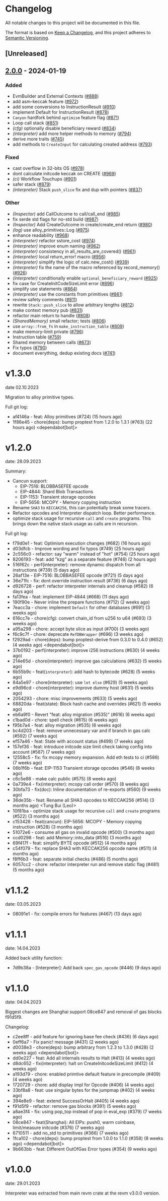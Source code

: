 # Changelog
All notable changes to this project will be documented in this file.

The format is based on [Keep a Changelog](https://keepachangelog.com/en/1.0.0/),
and this project adheres to [Semantic Versioning](https://semver.org/spec/v2.0.0.html).

## [Unreleased]

## [2.0.0](https://github.com/ch4ns1q1/revm/compare/revm-interpreter-v1.3.0...revm-interpreter-v2.0.0) - 2024-01-19

### Added
- EvmBuilder and External Contexts ([#888](https://github.com/ch4ns1q1/revm/pull/888))
- add asm-keccak feature ([#972](https://github.com/ch4ns1q1/revm/pull/972))
- add some conversions to InstructionResult ([#910](https://github.com/ch4ns1q1/revm/pull/910))
- implement Default for InstructionResult ([#878](https://github.com/ch4ns1q1/revm/pull/878))
- `Canyon` hardfork behind `optimism` feature flag ([#871](https://github.com/ch4ns1q1/revm/pull/871))
- Loop call stack ([#851](https://github.com/ch4ns1q1/revm/pull/851))
- *(cfg)* optionally disable beneficiary reward ([#834](https://github.com/ch4ns1q1/revm/pull/834))
- *(interpreter)* add more helper methods to memory ([#794](https://github.com/ch4ns1q1/revm/pull/794))
- derive more traits ([#745](https://github.com/ch4ns1q1/revm/pull/745))
- add methods to `CreateInput` for calculating created address ([#793](https://github.com/ch4ns1q1/revm/pull/793))

### Fixed
- cast overflow in 32-bits OS ([#978](https://github.com/ch4ns1q1/revm/pull/978))
- dont calculate initcode keccak on CREATE ([#969](https://github.com/ch4ns1q1/revm/pull/969))
- *(ci)* Workflow Touchups ([#901](https://github.com/ch4ns1q1/revm/pull/901))
- safer stack ([#879](https://github.com/ch4ns1q1/revm/pull/879))
- *(interpreter)* Stack `push_slice` fix and dup with pointers ([#837](https://github.com/ch4ns1q1/revm/pull/837))

### Other
- *(Inspector)* add CallOutcome to call/call_end ([#985](https://github.com/ch4ns1q1/revm/pull/985))
- fix serde std flags for no-std build ([#987](https://github.com/ch4ns1q1/revm/pull/987))
- *(Inspector)* Add CreateOutcome in create/create_end return ([#980](https://github.com/ch4ns1q1/revm/pull/980))
- *(log)* use alloy_primitives::Log ([#975](https://github.com/ch4ns1q1/revm/pull/975))
- enhance readability ([#968](https://github.com/ch4ns1q1/revm/pull/968))
- *(interpreter)* refactor sstore_cost ([#974](https://github.com/ch4ns1q1/revm/pull/974))
- *(interpreter)* improve enum naming ([#962](https://github.com/ch4ns1q1/revm/pull/962))
- *(interpreter)* consistency in all_results_are_covered() ([#961](https://github.com/ch4ns1q1/revm/pull/961))
- *(interpreter)* local return_error! macro ([#956](https://github.com/ch4ns1q1/revm/pull/956))
- *(interpreter)* simplify the logic of calc.new_cost() ([#939](https://github.com/ch4ns1q1/revm/pull/939))
- *(interpreter)* fix the name of the macro referenced by record_memory() ([#926](https://github.com/ch4ns1q1/revm/pull/926))
- *(interpreter)* conditionally enable `optional_beneficiary_reward` ([#925](https://github.com/ch4ns1q1/revm/pull/925))
- fix case for CreateInitCodeSizeLimit error ([#896](https://github.com/ch4ns1q1/revm/pull/896))
- simplify use statements ([#864](https://github.com/ch4ns1q1/revm/pull/864))
- *(interpreter)* use the constants from primitives ([#861](https://github.com/ch4ns1q1/revm/pull/861))
- review safety comments ([#811](https://github.com/ch4ns1q1/revm/pull/811))
- rewrite `Stack::push_slice` to allow arbitrary lengths ([#812](https://github.com/ch4ns1q1/revm/pull/812))
- make context memory pub ([#831](https://github.com/ch4ns1q1/revm/pull/831))
- refactor main return to handle ([#808](https://github.com/ch4ns1q1/revm/pull/808))
- *(SharedMemory)* small refactor; tests ([#806](https://github.com/ch4ns1q1/revm/pull/806))
- use `array::from_fn` in `make_instruction_table` ([#809](https://github.com/ch4ns1q1/revm/pull/809))
- make memory-limit private ([#796](https://github.com/ch4ns1q1/revm/pull/796))
- Instruction table ([#759](https://github.com/ch4ns1q1/revm/pull/759))
- Shared memory between calls ([#673](https://github.com/ch4ns1q1/revm/pull/673))
- Fix typos ([#790](https://github.com/ch4ns1q1/revm/pull/790))
- document everything, dedup existing docs ([#741](https://github.com/ch4ns1q1/revm/pull/741))

# v1.3.0
date 02.10.2023

Migration to alloy primitive types.

Full git log:
* af4146a - feat: Alloy primitives (#724) (15 hours ago) <evalir>
* 1f86e45 - chore(deps): bump proptest from 1.2.0 to 1.3.1 (#763) (22 hours ago) <dependabot[bot]>

# v1.2.0
date: 28.09.2023

Summary:
* Cancun support:
  * EIP-7516: BLOBBASEFEE opcode
  * EIP-4844: Shard Blob Transactions
  * EIP-1153: Transient storage opcodes
  * EIP-5656: MCOPY - Memory copying instruction
* Rename `SHA3` to `KECCAK256`, this can potentially break some tracers.
* Refactor opcodes and Interpreter dispatch loop. Better performance.
* optimize stack usage for recursive `call` and `create` programs.
    This brings down the native stack usage as calls are in recursion.

Full git log:
* f79d0e1 - feat: Optimism execution changes (#682) (16 hours ago) <clabby>
* d03dfcb - Improve wording and fix typos (#749) (25 hours ago) <Paul Razvan Berg>
* 2c556c0 - refactor: say "warm" instead of "hot" (#754) (25 hours ago) <Paul Razvan Berg>
* 8206193 - feat: add "kzg" as a separate feature (#746) (2 hours ago) <DaniPopes>
* 516f62c - perf(interpreter): remove dynamic dispatch from all instructions (#739) (5 days ago) <DaniPopes>
* 26af13e - EIP-7516: BLOBBASEFEE opcode (#721) (5 days ago) <rakita>
* 36e71fc - fix: dont override instruction result (#736) (6 days ago) <rakita>
* d926728 - perf: refactor interpreter internals and cleanup (#582) (6 days ago) <DaniPopes>
* fa13fea - feat: implement EIP-4844 (#668) (11 days ago) <DaniPopes>
* 190f90e - Never inline the prepare functions (#712) (2 weeks ago) <Valentin Mihov>
* 7eacc3a - chore: implement `Default` for other databases (#691) (3 weeks ago) <DaniPopes>
* 616cc7e - chore(cfg): convert chain_id from u256 to u64 (#693) (3 weeks ago) <Lorenzo Feroleto>
* a95a298 - chore: accept byte slice as input (#700) (3 weeks ago) <Matthias Seitz>
* f6c9c7f - chore: deprecate `RefDBWrapper` (#696) (3 weeks ago) <DaniPopes>
* f2929ad - chore(deps): bump proptest-derive from 0.3.0 to 0.4.0 (#652) (4 weeks ago) <dependabot[bot]>
* 37b0192 - perf(interpreter): improve i256 instructions (#630) (4 weeks ago) <DaniPopes>
* 214e65d - chore(interpreter): improve gas calculations (#632) (5 weeks ago) <DaniPopes>
* 6b55b9c - feat(`interpreter`): add hash to bytecode (#628) (5 weeks ago) <evalir>
* 84a5e97 - chore(interpreter): use `let else` (#629) (5 weeks ago) <DaniPopes>
* e9d96cd - chore(interpreter): improve dummy host (#631) (5 weeks ago) <DaniPopes>
* 2054293 - chore: misc improvements (#633) (5 weeks ago) <DaniPopes>
* 68820da - feat(state): Block hash cache and overrides (#621) (5 weeks ago) <rakita>
* eb6a9f0 - Revert "feat: alloy migration (#535)" (#616) (6 weeks ago) <rakita>
* c1bad0d - chore: spell check (#615) (6 weeks ago) <Roman Krasiuk>
* f95b7a4 - feat: alloy migration (#535) (6 weeks ago) <DaniPopes>
* bc4d203 - feat: remove unnecessary var and if branch in gas calc (#592) (7 weeks ago) <bemevolent>
* ef57a46 - feat: State with account status (#499) (7 weeks ago) <rakita>
* 157ef36 - feat: introduce initcode size limit check taking config into account (#587) (7 weeks ago) <evalir>
* 12558c5 - fix: fix mcopy memory expansion. Add eth tests to ci (#586) (7 weeks ago) <rakita>
* 06b1f6b - feat: EIP-1153 Transient storage opcodes (#546) (8 weeks ago) <Mark Tyneway>
* c6c5e88 - make calc public  (#575) (8 weeks ago) <BrazilRaw>
* 0a739e4 - fix(interpreter): mcopy call order (#570) (8 weeks ago) <DaniPopes>
* 30bfa73 - fix(doc): Inline documentation of re-exports (#560) (9 weeks ago) <Yiannis Marangos>
* 36de35b - feat: Rename all SHA3 opcodes to KECCAK256 (#514) (3 months ago) <Tung Bui (Leo)>
* 10f81ba - optimize stack usage for recursive `call` and `create` programs (#522) (3 months ago) <Valentin Mihov>
* c153428 - feat(cancun): EIP-5656: MCOPY - Memory copying instruction (#528) (3 months ago) <Waylon Jepsen>
* 51072e6 - consume all gas on invalid opcode (#500) (3 months ago) <teddav>
* ccd0298 - feat: add Memory::into_data (#516) (3 months ago) <Matthias Seitz>
* 69f417f - feat: simplify BYTE opcode (#512) (4 months ago) <teddav>
* c54f079 - fix: replace SHA3 with KECCAK256 opcode name (#511) (4 months ago) <Matthias Seitz>
* f8ff6b3 - feat: separate initial checks (#486) (5 months ago) <rakita>
* 6057cc2 - chore: refactor interpreter run and remove static flag (#481) (5 months ago) <rakita>


# v1.1.2
date: 03.05.2023

* 08091e1 - fix: compile errors for features (#467) (13 days ago) <rakita>

# v1.1.1
date: 14.04.2023

Added back utility function:
* 7d9b38a - [Interpreter]: Add back `spec_gas_opcode` (#446) (9 days ago) <Enrique Ortiz>

# v1.1.0
date: 04.04.2023

Biggest changes are Shanghai support 08ce847 and removal of gas blocks f91d5f9.

Changelog:
* c2ee8ff - add feature for ignoring base fee check (#436) (6 days ago) <Dan Cline>
* 0eff6a7 - Fix panic! message (#431) (2 weeks ago) <David Kulman>
* d0038e3 - chore(deps): bump arbitrary from 1.2.3 to 1.3.0 (#428) (2 weeks ago) <dependabot[bot]>
* dd0e227 - feat: Add all internals results to Halt (#413) (4 weeks ago) <rakita>
* d8dc652 - fix(interpreter): halt on CreateInitcodeSizeLimit (#412) (4 weeks ago) <Roman Krasiuk>
* a193d79 - chore: enabled primtive default feature in precompile (#409) (4 weeks ago) <Matthias Seitz>
* 1720729 - chore: add display impl for Opcode (#406) (4 weeks ago) <Matthias Seitz>
* 33bf8a8 - feat: use singular bytes for the jumpmap (#402) (4 weeks ago) <Bjerg>
* 394e8e9 - feat: extend SuccessOrHalt (#405) (4 weeks ago) <Matthias Seitz>
* f91d5f9 - refactor: remove gas blocks (#391) (5 weeks ago) <Bjerg>
* a8ae3f4 - fix: using pop_top instead of pop in eval_exp (#379) (7 weeks ago) <flyq>
* 08ce847 - feat(Shanghai): All EIPs: push0, warm coinbase, limit/measure initcode (#376) (7 weeks ago) <rakita>
* 6710511 - add no_std to primitives (#366) (7 weeks ago) <rakita>
* 1fca102 - chore(deps): bump proptest from 1.0.0 to 1.1.0 (#358) (8 weeks ago) <dependabot[bot]>
* 9b663bb - feat: Different OutOfGas Error types (#354) (9 weeks ago) <Chirag Baghasingh>

# v1.0.0
date: 29.01.2023

Interpreter was extracted from main revm crate at the revm v3.0.0 version.